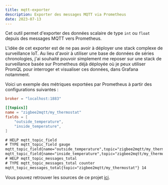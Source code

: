 ```yaml
---
title: mqtt-exporter
description: Exporter des messages MQTT via Prometheus
date: 2023-07-13
---
```


Cet outil permet d'exporter des données scalaire de type `int` ou `float` depuis des messages MQTT vers Prometheus.

L'idée de cet exporter est de ne pas avoir à déployer une stack complexe de surveillance IoT. Au lieu d'avoir à utiliser une base de données de séries chronologies, j'ai souhaité pouvoir simplement me reposer sur une stack de surveillance basée sur Prometheus déjà déployée où je peux utiliser PromQL pour interroger et visualiser ces données, dans Grafana notamment.

Voici un exemple des métriques exportées par Prometheus à partir des configurations suivantes :

```toml
broker = "localhost:1883"

[[topics]]
name = "zigbee2mqtt/my_thermostat"
fields = [
    "outside_temperature",
    "inside_temperature",
]
```

```txt
# HELP mqtt_topic_field
# TYPE mqtt_topic_field gauge
mqtt_topic_field{name="outside_temperature",topic="zigbee2mqtt/my_thermostat"} 12.6
mqtt_topic_field{name="inside_temperature",topic="zigbee2mqtt/my_thermostat"} 19
# HELP mqtt_topic_messages_total
# TYPE mqtt_topic_messages_total counter
mqtt_topic_messages_total{topic="zigbee2mqtt/my_thermostat"} 14
```

Vous pouvez retrouver les sources de ce projet [ici](https://github.com/gaelreyrol/udev-nix).
